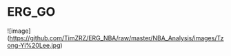 # ERG_GO
![image] (https://github.com/TimZRZ/ERG_NBA/raw/master/NBA_Analysis/images/Tzong-Yi%20Lee.jpg)
